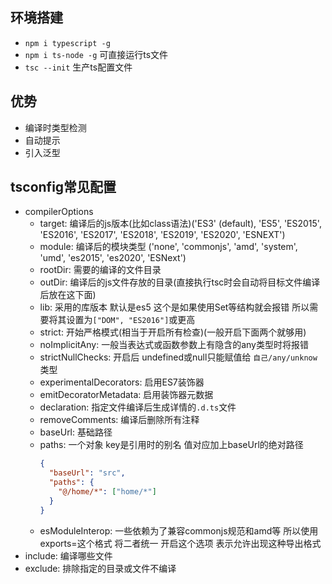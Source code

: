 ## 环境搭建
- `npm i typescript -g`
- `npm i ts-node -g` 可直接运行ts文件
- `tsc --init` 生产ts配置文件

## 优势
- 编译时类型检测
- 自动提示
- 引入泛型

## tsconfig常见配置
- compilerOptions
  - target: 编译后的js版本(比如class语法)('ES3' (default), 'ES5', 'ES2015', 'ES2016', 'ES2017', 'ES2018', 'ES2019', 'ES2020', 'ESNEXT')
  - module: 编译后的模块类型 ('none', 'commonjs', 'amd', 'system', 'umd', 'es2015', 'es2020', 'ESNext')
  - rootDir: 需要的编译的文件目录
  - outDir: 编译后的js文件存放的目录(直接执行tsc时会自动将目标文件编译后放在这下面)
  - lib: 采用的库版本 默认是es5 这个是如果使用Set等结构就会报错 所以需要将其设置为`["DOM", "ES2016"]`或更高
  - strict: 开始严格模式(相当于开启所有检查)(一般开启下面两个就够用)
  - noImplicitAny: 一般当表达式或函数参数上有隐含的any类型时将报错
  - strictNullChecks: 开启后 undefined或null只能赋值给 `自己/any/unknow` 类型
  - experimentalDecorators: 启用ES7装饰器
  - emitDecoratorMetadata: 启用装饰器元数据
  - declaration: 指定文件编译后生成详情的`.d.ts`文件
  - removeComments: 编译后删除所有注释
  - baseUrl: 基础路径
  - paths: 一个对象 key是引用时的别名 值对应加上baseUrl的绝对路径
    ```json
    {
      "baseUrl": "src",
      "paths": {
        "@/home/*": ["home/*"]
      }
    }
    ```
  - esModuleInterop: 一些依赖为了兼容commonjs规范和amd等 所以使用exports=这个格式 将二者统一 开启这个选项 表示允许出现这种导出格式
- include: 编译哪些文件
- exclude: 排除指定的目录或文件不编译
